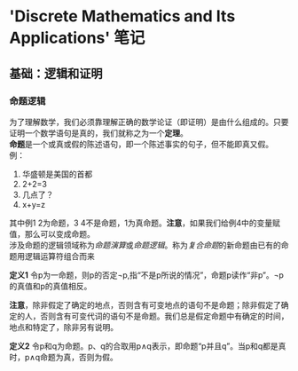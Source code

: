 # 'Discrete Mathematics and Its Applications' 笔记

## **基础：逻辑和证明**
### 命题逻辑 

为了理解数学，我们必须靠理解正确的数学论证（即证明）是由什么组成的。只要证明一个数学语句是真的，我们就称之为一个**定理**。
</br>
**命题**是一个或真或假的陈述语句，即一个陈述事实的句子，但不能即真又假。
例：
1. 华盛顿是美国的首都
2. 2+2=3
3. 几点了？
4. x+y=z

其中例1 2为命题，3 4不是命题，1为真命题。**注意**，如果我们给例4中的变量赋值，那么可以变成命题。
</br>
涉及命题的逻辑领域称为*命题演算*或*命题逻辑*。称为*复合命题*的新命题由已有的命题用逻辑运算符组合而来

**定义1** 令p为一命题，则p的否定¬p,指“不是p所说的情况”，命题p读作“非p”。¬p的真值和p的真值相反。

**注意**，除非假定了确定的地点，否则含有可变地点的语句不是命题；除非假定了确定的人，否则含有可变代词的语句不是命题。我们总是假定命题中有确定的时间，地点和特定了，除非另有说明。

**定义2** 令p和q为命题。p、q的合取用p∧q表示，即命题“p并且q”。当p和q都是真时，p∧q命题为真，否则为假。
